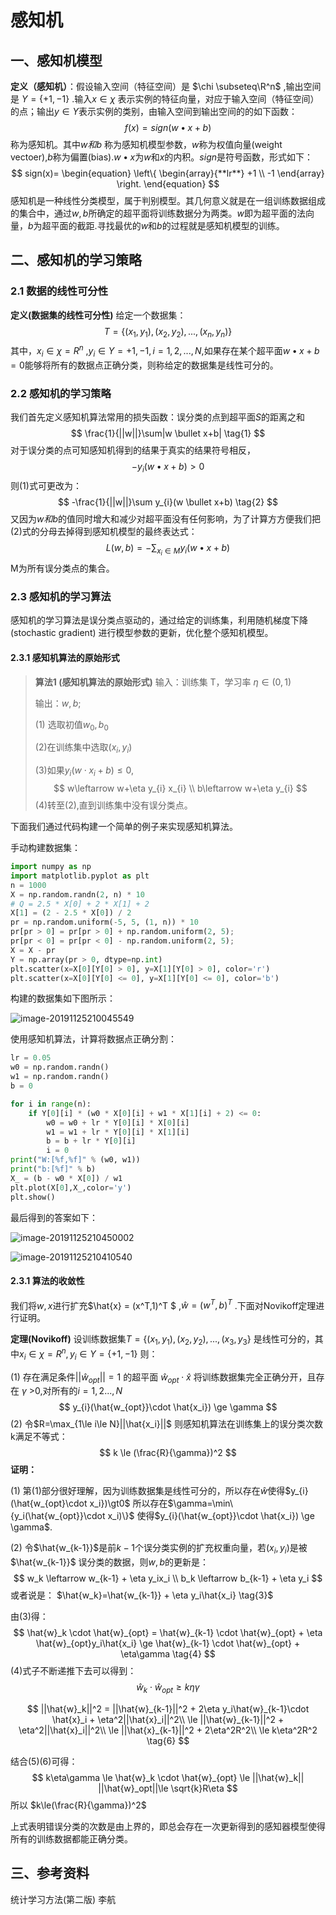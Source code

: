 # 感知机

## 一、感知机模型

**定义（感知机）**：假设输入空间（特征空间）是 $\chi \subseteq\R^n$ ,输出空间是 $Y=\{+1,-1\}$ .输入$x\in\chi$ 表示实例的特征向量，对应于输入空间（特征空间）的点；输出$y\in Y$表示实例的类别，由输入空间到输出空间的的如下函数：
$$
f(x) = sign(w\bullet x+b)
$$
称为感知机。其中$w 和 b$  称为感知机模型参数，$w$称为权值向量(weight vectoer),$b$称为偏置(bias).$w\bullet x$为$w$和$x$的内积。$sign$是符号函数，形式如下：
$$
sign(x)=
\begin{equation}
\left\{
		\begin{array}{**lr**}
			+1  \\
			-1
		\end{array}
\right.
\end{equation}
$$
感知机是一种线性分类模型，属于判别模型。其几何意义就是在一组训练数据组成的集合中，通过$w,b$所确定的超平面将训练数据分为两类。$w$即为超平面的法向量，$b$为超平面的截距.寻找最优的$w$和$b$的过程就是感知机模型的训练。

## 二、感知机的学习策略

### 2.1 数据的线性可分性

**定义(数据集的线性可分性)** 给定一个数据集：
$$
T=\{(x_{1},y_{1}),(x_{2},y_{2}),...,(x_{n},y_{n})\}
$$
其中，$x_{i} \in \chi = R^n$ ,$y_{i} \in Y={+1,-1},i = 1,2,...,N$,如果存在某个超平面$w\bullet x+b=0$能够将所有的数据点正确分类，则称给定的数据集是线性可分的。

### 2.2 感知机的学习策略

我们首先定义感知机算法常用的损失函数：误分类的点到超平面$S$的距离之和
$$
\frac{1}{||w||}\sum|w \bullet x+b| \tag{1}
$$
对于误分类的点可知感知机得到的结果于真实的结果符号相反，
$$
-y_{i}(w \bullet x+b) > 0
$$
则(1)式可更改为：
$$
-\frac{1}{||w||}\sum y_{i}(w \bullet x+b) \tag{2}
$$
又因为$w和b$的值同时增大和减少对超平面没有任何影响，为了计算方方便我们把(2)式的分母去掉得到感知机模型的最终表达式：
$$
L(w,b) = -\sum_{x_{i}\in M} y_{i}(w \bullet x +b)
$$
M为所有误分类点的集合。

### 2.3 感知机的学习算法

感知机的学习算法是误分类点驱动的，通过给定的训练集，利用随机梯度下降(stochastic gradient) 进行模型参数的更新，优化整个感知机模型。

####  2.3.1 感知机算法的原始形式

> **算法1 (感知机算法的原始形式)**
> 输入：训练集 T，学习率 $\eta$$\in (0,1)$
>
> 输出：$w,b$;
>
> (1) 选取初值$w_{0},b_{0}$
>
> (2)在训练集中选取$(x_{i},y_{i})$
>
> (3)如果$y_{i}(w \cdot x_{i} + b)\le 0$,
> $$
> w\leftarrow w+\eta y_{i} x_{i} \\
> b\leftarrow w+\eta y_{i}
> $$
> (4)转至(2),直到训练集中没有误分类点。

下面我们通过代码构建一个简单的例子来实现感知机算法。

手动构建数据集：

```python
import numpy as np
import matplotlib.pyplot as plt
n = 1000 
X = np.random.randn(2, n) * 10
# Q = 2.5 * X[0] + 2 * X[1] + 2
X[1] = (2 - 2.5 * X[0]) / 2
pr = np.random.uniform(-5, 5, (1, n)) * 10
pr[pr > 0] = pr[pr > 0] + np.random.uniform(2, 5);
pr[pr < 0] = pr[pr < 0] - np.random.uniform(2, 5);
X = X - pr
Y = np.array(pr > 0, dtype=np.int)
plt.scatter(x=X[0][Y[0] > 0], y=X[1][Y[0] > 0], color='r')
plt.scatter(x=X[0][Y[0] <= 0], y=X[1][Y[0] <= 0], color='b')
```

 构建的数据集如下图所示：

![image-20191125210045549](./img/image-20191125210045549.png)

 使用感知机算法，计算将数据点正确分割：

```python
lr = 0.05
w0 = np.random.randn()
w1 = np.random.randn()
b = 0

for i in range(n):
    if Y[0][i] * (w0 * X[0][i] + w1 * X[1][i] + 2) <= 0:
        w0 = w0 + lr * Y[0][i] * X[0][i]
        w1 = w1 + lr * Y[0][i] * X[1][i]
        b = b + lr * Y[0][i]
        i = 0
print("W:[%f,%f]" % (w0, w1))
print("b:[%f]" % b)
X_ = (b - w0 * X[0]) / w1
plt.plot(X[0],X_,color='y')
plt.show()

```

   最后得到的答案如下：

![image-20191125210450002](./img/image-20191125210450002.png)

 

![image-20191125210410540](./img/image-20191125210410540.png)

#### 2.3.1 算法的收敛性

  我们将$w,x$进行扩充$\hat{x} = (x^T,1)^T $ ,$\hat{w}=(w^T,b)^T$ .下面对Novikoff定理进行证明。

 **定理(Novikoff)** 设训练数据集$T=\{(x_{1},y_{1}),(x_{2},y_{2}),...,(x_{3},y_{3}\}$ 是线性可分的，其中$x_{i} \in \chi = R^n,y_{i}\in Y = \{+1,-1\}$ 则：

(1) 存在满足条件$|| \hat{w}_{opt} ||=1$ 的超平面 $\hat{w}_{opt} \cdot \hat{x}$ 将训练数据集完全正确分开，且存在 $\gamma$ >0,对所有的$i=1,2...,N$ 
$$
y_{i}(\hat{w_{opt}}\cdot \hat{x_i}) \ge \gamma
$$
(2) 令$R=\max_{1\le i\le N}||\hat{x_i}||$ 则感知机算法在训练集上的误分类次数k满足不等式：
$$
k \le (\frac{R}{\gamma})^2
$$
 **证明：**

(1) 第(1)部分很好理解，因为训练数据集是线性可分的，所以存在$\hat{w}$使得$y_{i}(\hat{w_{opt}\cdot x_i})\gt0$ 所以存在$\gamma=\min\{y_i(\hat{w_{opt}}\cdot x_i)\}$  使得$y_{i}(\hat{w_{opt}}\cdot \hat{x_i}) \ge \gamma$.

(2) 令$\hat{w_{k-1}}$是前$k-1$个误分类实例的扩充权重向量，若$(x_i,y_i)$是被$\hat{w_{k-1}}$ 误分类的数据，则$w,b$的更新是：
$$
w_k \leftarrow w_{k-1} + \eta y_ix_i \\
b_k \leftarrow b_{k-1} + \eta y_i
$$
  或者说是： $\hat{w_k}=\hat{w_{k-1}} + \eta y_i\hat{x_i} \tag{3}$

  由(3)得：
$$
\hat{w}_k \cdot \hat{w}_{opt} = \hat{w}_{k-1} \cdot \hat{w}_{opt} + \eta \hat{w}_{opt}y_i\hat{x_i} \ge \hat{w}_{k-1} \cdot \hat{w}_{opt} + \eta\gamma \tag{4}
$$
(4)式子不断递推下去可以得到：
$$
\hat{w}_k \cdot \hat{w}_{opt} \ge k\eta\gamma \tag{5}
$$

$$
||\hat{w}_k||^2 = ||\hat{w}_{k-1}||^2 + 2\eta y_i\hat{w}_{k-1}\cdot \hat{x}_i + \eta^2||\hat{x}_i||^2\\
\le ||\hat{w}_{k-1}||^2 + \eta^2||\hat{x}_i||^2\\
\le ||\hat{x}_{k-1}||^2 + 2\eta^2R^2\\
\le k\eta^2R^2 \tag{6}
$$

结合(5)(6)可得：
$$
k\eta\gamma \le \hat{w}_k \cdot \hat{w}_{opt} \le ||\hat{w}_k|| ||\hat{w}_opt||\le \sqrt{k}R\eta
$$
所以    $k\le(\frac{R}{\gamma})^2$

上式表明错误分类的次数是由上界的，即总会存在一次更新得到的感知器模型使得所有的训练数据都能正确分类。

## 三、参考资料

统计学习方法(第二版)  李航